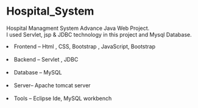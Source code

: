 # Hospital_System
Hospital Managment System Advance Java Web Project. <br> I used Servlet, jsp &amp; JDBC technology in this project and Mysql Database. <br><li> Frontend – Html , CSS, Bootstrap , JavaScript, Bootstrap</li> <br><li> Backend – Servlet , JDBC</li> <br> <li>Database – MySQL</li> <br> <li>Server– Apache tomcat server </li><br> <li>Tools – Eclipse Ide, MySQL workbench</li>
